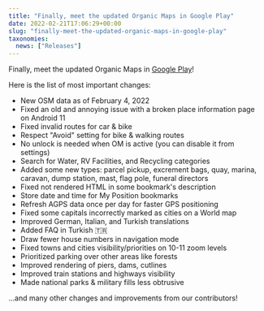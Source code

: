 ```yaml
---
title: "Finally, meet the updated Organic Maps in Google Play"
date: 2022-02-21T17:06:29+00:00
slug: "finally-meet-the-updated-organic-maps-in-google-play"
taxonomies:
  news: ["Releases"]
---
```


Finally, meet the updated Organic Maps in [Google Play](https://play.google.com/store/apps/details?id=app.organicmaps)!

Here is the list of most important changes:
* New OSM data as of February 4, 2022
* Fixed an old and annoying issue with a broken place information page on Android 11
* Fixed invalid routes for car & bike
* Respect "Avoid" setting for bike & walking routes
* No unlock is needed when OM is active (you can disable it from settings)
* Search for Water, RV Facilities, and Recycling categories
* Added some new types: parcel pickup, excrement bags, quay, marina, caravan, dump station, mast, flag pole, funeral directors
* Fixed not rendered HTML in some bookmark's description
* Store date and time for My Position bookmarks
* Refresh AGPS data once per day for faster GPS positioning
* Fixed some capitals incorrectly marked as cities on a World map
* Improved German, Italian, and Turkish translations
* Added FAQ in Turkish 🇹🇷
* Draw fewer house numbers in navigation mode
* Fixed towns and cities visibility/priorities on 10-11 zoom levels
* Prioritized parking over other areas like forests
* Improved rendering of piers, dams, cutlines
* Improved train stations and highways visibility
* Made national parks & military fills less obtrusive

…and many other changes and improvements from our contributors!
